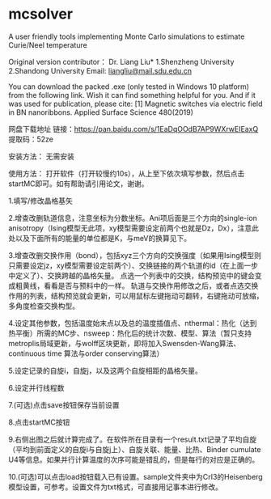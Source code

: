 # mcsolver
A user friendly tools implementing Monte Carlo simulations to estimate Curie/Neel temperature

Original version contributor： Dr. Liang Liu* 1.Shenzheng University 2.Shandong University
Email: liangliu@mail.sdu.edu.cn

You can download the packed .exe (only tested in Windows 10 platform) from the following link. Wish it can find something helpful for you. And if it was used for publication, please cite:
[1] Magnetic switches via electric field in BN nanoribbons. Applied Surface Science 480(2019)


网盘下载地址
链接：https://pan.baidu.com/s/1EaDqOOdB7AP9WXrwEIEaxQ
提取码：52ze

安装方法：
无需安装

使用方法：
打开软件（打开较慢约10s），从上至下依次填写参数，然后点击startMC即可。如有帮助请引用论文，谢谢。

1.填写/修改晶格基矢

2.增查改删轨道信息，注意坐标为分数坐标。Ani项后面是三个方向的single-ion anisotropy（Ising模型无此项，xy模型需要设定前两个也就是Dz，Dx），注意此处以及下面所有的能量的单位都是K，与meV的换算见下。

3.增查改删交换作用（bond），包括xyz三个方向的交换强度（如果用Ising模型则只需要设定jz，xy模型需要设定前两个）、交换链接的两个轨道的id（在上面一步中定义了）、交换跨越的晶格矢量。
点选一个列表中的交换，结构预览中的键会变成粗黄线，看看是否与预料中的一样。
轨道与交换作用修改之后，或者点选交换作用的列表，结构预览就会更新，可以用鼠标左键拖动可翻转，右键拖动可放缩，多角度检查交换构型。

4.设定其他参数，包括温度始末点以及总的温度插值点、nthermal：热化（达到热平衡）所需的MC步、nsweep：热化后的统计次数、模型、算法（暂只支持metroplis局域更新，与wolff区块更新，即将加入Swensden-Wang算法、continuous time 算法与order conserving算法）

5.设定记录的自旋i，自旋j，以及这两个自旋相距的晶格矢量。

6.设定并行线程数

7.(可选)点击save按钮保存当前设置

8.点击startMC按钮

9.右侧出图之后就计算完成了。在软件所在目录有一个result.txt记录了平均自旋（平均到前面定义的自旋i与自旋j上）、自旋关联、能量、比热、Binder cumulate U4等信息。如果并行计算温度的次序可能是错乱的，但是每行的对应是正确的。

10.(可选)可以点击load按钮载入已有设置。sample文件夹中为CrI3的Heisenberg模型设置，可参考。设置文件为txt格式，可直接用记事本进行修改。
